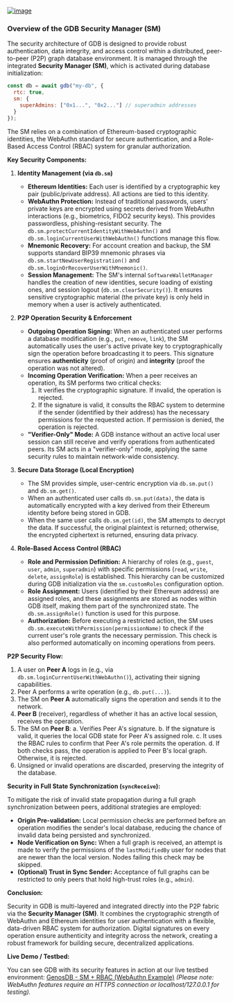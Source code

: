[![image](https://i.imgur.com/QPxGQEF.png)](https://i.imgur.com/QPxGQEF.png)

### **Overview of the GDB Security Manager (SM)**

The security architecture of GDB is designed to provide robust authentication, data integrity, and access control within a distributed, peer-to-peer (P2P) graph database environment. It is managed through the integrated **Security Manager (SM)**, which is activated during database initialization:

```javascript
const db = await gdb("my-db", {
  rtc: true, 
  sm: {
    superAdmins: ["0x1...", "0x2..."] // superadmin addresses
  }
});
```

The SM relies on a combination of Ethereum-based cryptographic identities, the WebAuthn standard for secure authentication, and a Role-Based Access Control (RBAC) system for granular authorization.

**Key Security Components:**

1.  **Identity Management (via `db.sm`)**
    *   **Ethereum Identities:** Each user is identified by a cryptographic key pair (public/private address). All actions are tied to this identity.
    *   **WebAuthn Protection:** Instead of traditional passwords, users' private keys are encrypted using secrets derived from WebAuthn interactions (e.g., biometrics, FIDO2 security keys). This provides passwordless, phishing-resistant security. The `db.sm.protectCurrentIdentityWithWebAuthn()` and `db.sm.loginCurrentUserWithWebAuthn()` functions manage this flow.
    *   **Mnemonic Recovery:** For account creation and backup, the SM supports standard BIP39 mnemonic phrases via `db.sm.startNewUserRegistration()` and `db.sm.loginOrRecoverUserWithMnemonic()`.
    *   **Session Management:** The SM's internal `SoftwareWalletManager` handles the creation of new identities, secure loading of existing ones, and session logout (`db.sm.clearSecurity()`). It ensures sensitive cryptographic material (the private key) is only held in memory when a user is actively authenticated.

2.  **P2P Operation Security & Enforcement**
    *   **Outgoing Operation Signing:** When an authenticated user performs a database modification (e.g., `put`, `remove`, `link`), the SM automatically uses the user's active private key to cryptographically sign the operation before broadcasting it to peers. This signature ensures **authenticity** (proof of origin) and **integrity** (proof the operation was not altered).
    *   **Incoming Operation Verification:** When a peer receives an operation, its SM performs two critical checks:
        1.  It verifies the cryptographic signature. If invalid, the operation is rejected.
        2.  If the signature is valid, it consults the RBAC system to determine if the sender (identified by their address) has the necessary permissions for the requested action. If permission is denied, the operation is rejected.
    *   **"Verifier-Only" Mode:** A GDB instance without an active local user session can still receive and verify operations from authenticated peers. Its SM acts in a "verifier-only" mode, applying the same security rules to maintain network-wide consistency.

3.  **Secure Data Storage (Local Encryption)**
    *   The SM provides simple, user-centric encryption via `db.sm.put()` and `db.sm.get()`.
    *   When an authenticated user calls `db.sm.put(data)`, the data is automatically encrypted with a key derived from their Ethereum identity before being stored in GDB.
    *   When the same user calls `db.sm.get(id)`, the SM attempts to decrypt the data. If successful, the original plaintext is returned; otherwise, the encrypted ciphertext is returned, ensuring data privacy.

4.  **Role-Based Access Control (RBAC)**
    *   **Role and Permission Definition:** A hierarchy of roles (e.g., `guest`, `user`, `admin`, `superadmin`) with specific permissions (`read`, `write`, `delete`, `assignRole`) is established. This hierarchy can be customized during GDB initialization via the `sm.customRoles` configuration option.
    *   **Role Assignment:** Users (identified by their Ethereum address) are assigned roles, and these assignments are stored as nodes within GDB itself, making them part of the synchronized state. The `db.sm.assignRole()` function is used for this purpose.
    *   **Authorization:** Before executing a restricted action, the SM uses `db.sm.executeWithPermission(permissionName)` to check if the current user's role grants the necessary permission. This check is also performed automatically on incoming operations from peers.

**P2P Security Flow:**

1.  A user on **Peer A** logs in (e.g., via `db.sm.loginCurrentUserWithWebAuthn()`), activating their signing capabilities.
2.  Peer A performs a write operation (e.g., `db.put(...)`).
3.  The SM on **Peer A** automatically signs the operation and sends it to the network.
4.  **Peer B** (receiver), regardless of whether it has an active local session, receives the operation.
5.  The SM on **Peer B**:
    a.  Verifies Peer A's signature.
    b.  If the signature is valid, it queries the local GDB state for Peer A's assigned role.
    c.  It uses the RBAC rules to confirm that Peer A's role permits the operation.
    d.  If both checks pass, the operation is applied to Peer B's local graph. Otherwise, it is rejected.
6.  Unsigned or invalid operations are discarded, preserving the integrity of the database.

**Security in Full State Synchronization (`syncReceive`):**

To mitigate the risk of invalid state propagation during a full graph synchronization between peers, additional strategies are employed:

*   **Origin Pre-validation:** Local permission checks are performed before an operation modifies the sender's local database, reducing the chance of invalid data being persisted and synchronized.
*   **Node Verification on Sync:** When a full graph is received, an attempt is made to verify the permissions of the `lastModifiedBy` user for nodes that are newer than the local version. Nodes failing this check may be skipped.
*   **(Optional) Trust in Sync Sender:** Acceptance of full graphs can be restricted to only peers that hold high-trust roles (e.g., `admin`).

**Conclusion:**

Security in GDB is multi-layered and integrated directly into the P2P fabric via the **Security Manager (SM)**. It combines the cryptographic strength of WebAuthn and Ethereum identities for user authentication with a flexible, data-driven RBAC system for authorization. Digital signatures on every operation ensure authenticity and integrity across the network, creating a robust framework for building secure, decentralized applications.

**Live Demo / Testbed:**

You can see GDB with its security features in action at our live testbed environment:
[GenosDB - SM + RBAC (WebAuthn Example)](https://estebanrfp.github.io/gdb/examples/sm-testbed.html)
*(Please note: WebAuthn features require an HTTPS connection or localhost/127.0.0.1 for testing).*
